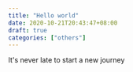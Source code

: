 ```yaml
---
title: "Hello world"
date: 2020-10-21T20:43:47+08:00
draft: true
categories: ["others"]
---
```


It's never late to start a new journey
